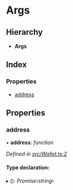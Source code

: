 # Args

## Hierarchy

* **Args**

## Index

### Properties

* [address](_wallet_.args.md#address)

## Properties

### address

• **address**: _function_

_Defined in_ [_src/Wallet.ts:2_](https://github.com/PolymathNetwork/polymath-sdk/blob/550676f/src/Wallet.ts#L2)

#### Type declaration:

▸ \(\): _Promise‹string›_

